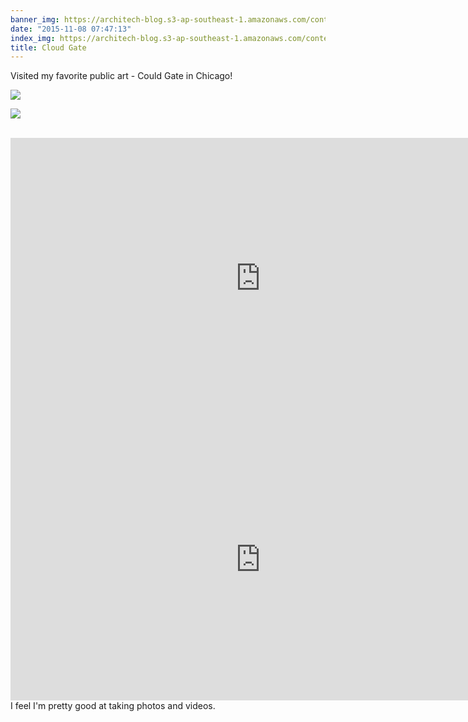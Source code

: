```yaml
---
banner_img: https://architech-blog.s3-ap-southeast-1.amazonaws.com/content/images/2015/11/IMG_20140614_010615--1-.jpg
date: "2015-11-08 07:47:13"
index_img: https://architech-blog.s3-ap-southeast-1.amazonaws.com/content/images/2015/11/IMG_20140614_010615--1-.jpg
title: Cloud Gate
---
```


Visited my favorite public art - Could Gate in Chicago!

![](https://architech-blog.s3-ap-southeast-1.amazonaws.com/content/images/2015/11/IMG_20140613_043736.jpg)

![](https://architech-blog.s3-ap-southeast-1.amazonaws.com/content/images/2015/11/IMG_20140613_043842.jpg)

<br/>
<iframe width="800" height="450" src="https://www.youtube.com/embed/4IuXre8NuYY?rel=0&amp;showinfo=0" frameborder="0" allowfullscreen></iframe>
<br/>

<iframe width="800" height="450" src="https://www.youtube.com/embed/9FuRx6IrjFk?rel=0&amp;showinfo=0" frameborder="0" allowfullscreen></iframe>

<br/>
I feel I'm pretty good at taking photos and videos.
